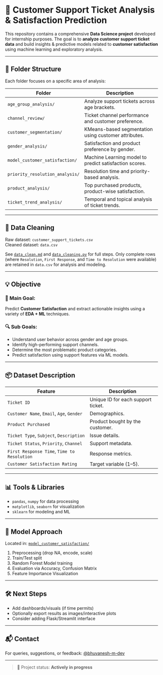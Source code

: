 # 🧠 Customer Support Ticket Analysis & Satisfaction Prediction

This repository contains a comprehensive **Data Science project** developed for internship purposes. The goal is to **analyze customer support ticket data** and build insights & predictive models related to **customer satisfaction** using machine learning and exploratory analysis.

---

## 📁 Folder Structure

Each folder focuses on a specific area of analysis:

| Folder                         | Description |
|-------------------------------|-------------|
| `age_group_analysis/`         | Analyze support tickets across age brackets. |
| `channel_review/`             | Ticket channel performance and customer preference. |
| `customer_segmentation/`      | KMeans-based segmentation using customer attributes. |
| `gender_analysis/`            | Satisfaction and product preference by gender. |
| `model_customer_satisfaction/`| Machine Learning model to predict satisfaction scores. |
| `priority_resolution_analysis/`| Resolution time and priority-based analysis. |
| `product_analysis/`           | Top purchased products, product-wise satisfaction. |
| `ticket_trend_analysis/`      | Temporal and topical analysis of ticket trends. |

---

## 🧹 Data Cleaning

Raw dataset: `customer_support_tickets.csv`  
Cleaned dataset: `data.csv`

See [`data_clean.md`](./data_clean.md) and [`data_cleaning.py`](./data_cleaning.py) for full steps. Only complete rows (where `Resolution`, `First Response`, and `Time to Resolution` were available) are retained in `data.csv` for analysis and modeling.

---

## 💡 Objective

### 🎯 Main Goal:
Predict **Customer Satisfaction** and extract actionable insights using a variety of **EDA + ML** techniques.

### 🔍 Sub Goals:
- Understand user behavior across gender and age groups.
- Identify high-performing support channels.
- Determine the most problematic product categories.
- Predict satisfaction using support features via ML models.

---

## 📦 Dataset Description

| Feature | Description |
|---------|-------------|
| `Ticket ID` | Unique ID for each support ticket. |
| `Customer Name`, `Email`, `Age`, `Gender` | Demographics. |
| `Product Purchased` | Product bought by the customer. |
| `Ticket Type`, `Subject`, `Description` | Issue details. |
| `Ticket Status`, `Priority`, `Channel` | Support metadata. |
| `First Response Time`, `Time to Resolution` | Response metrics. |
| `Customer Satisfaction Rating` | Target variable (1–5). |

---

## 📊 Tools & Libraries

- `pandas`, `numpy` for data processing
- `matplotlib`, `seaborn` for visualization
- `sklearn` for modeling and ML
  

---

## 🧠 Model Approach

Located in: [`model_customer_satisfaction/`](./model_customer_satisfaction/)

1. Preprocessing (drop NA, encode, scale)
2. Train/Test split
3. Random Forest Model training
4. Evaluation via Accuracy, Confusion Matrix
5. Feature Importance Visualization

---

## 🛠️ Next Steps

- Add dashboards/visuals (if time permits)
- Optionally export results as images/interactive plots
- Consider adding Flask/Streamlit interface

---

## 📬 Contact

For queries, suggestions, or feedback:
[@bhuvanesh-m-dev](https://github.com/bhuvanesh-m-dev)

---

> 🚀 Project status: **Actively in progress**

